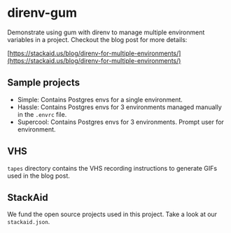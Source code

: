 # direnv-gum

Demonstrate using gum with direnv to manage multiple environment variables in a project. Checkout the blog post for more details:

[https://stackaid.us/blog/direnv-for-multiple-environments/](https://stackaid.us/blog/direnv-for-multiple-environments/)

## Sample projects

* Simple: Contains Postgres envs for a single environment.
* Hassle: Contains Postgres envs for 3 environments managed manually in the `.envrc` file.
* Supercool: Contains Postgres envs for 3 environments. Prompt user for environment.

## VHS

`tapes` directory contains the VHS recording instructions to generate GIFs used in the blog post.

## StackAid

We fund the open source projects used in this project. Take a look at our `stackaid.json`.
